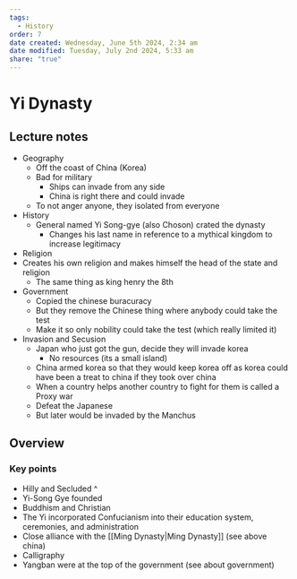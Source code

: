 ```yaml
---
tags:
  - History
order: 7
date created: Wednesday, June 5th 2024, 2:34 am
date modified: Tuesday, July 2nd 2024, 5:33 am
share: "true"
---
```


# Yi Dynasty

## Lecture notes

- Geography
  - Off the coast of China (Korea)
  - Bad for military
    - Ships can invade from any side
    - China is right there and could invade
  - To not anger anyone, they isolated from everyone
- History
  -  General named Yi Song-gye (also Choson) crated the dynasty
     -  Changes his last name in reference to a mythical kingdom to increase legitimacy
-  Religion
-   Creates his own religion and makes himself the head of the state and religion
    -   The same thing as king henry the 8th
-   Government
    -   Copied the chinese buracuracy
    -   But they remove the Chinese thing where anybody could take the test
    -   Make it so only nobility could take the test (which really limited it)
-   Invasion and Secusion
    -   Japan who just got the gun, decide they will invade korea
        -   No resources (its a small island)
    -   China armed korea so that they would keep korea off as korea could have been a treat to china if they took over china
    -  When a country helps another country to fight for them is called a Proxy war
    -  Defeat the Japanese
    -  But later would be invaded by the Manchus

## Overview

### Key points

- Hilly and Secluded ^
- Yi-Song Gye founded
- Buddhism and Christian
- The Yi incorporated Confucianism into their education system, ceremonies, and administration
- Close alliance with the [[Ming Dynasty|Ming Dynasty]] (see above china)
- Calligraphy
- Yangban were at the top of the government (see about government)